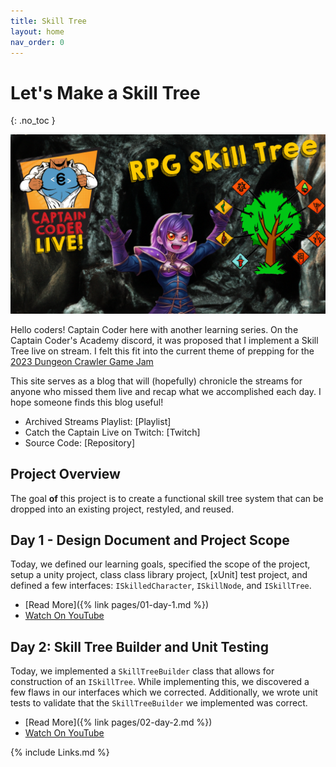 ```yaml
---
title: Skill Tree
layout: home
nav_order: 0
---
```


# Let's Make a Skill Tree
{: .no_toc }

![Skill Tree](imgs/Skill%20Tree.png)

Hello coders! Captain Coder here with another learning series. On the Captain
Coder's Academy discord, it was proposed that I implement a Skill Tree live on
stream. I felt this fit into the current theme of prepping for the [2023
Dungeon Crawler Game Jam](https://itch.io/jam/dcjam2023) 

This site serves as a blog that will (hopefully) chronicle the streams for
anyone who missed them live and recap what we accomplished each day. I
hope someone finds this blog useful!

* Archived Streams Playlist: [Playlist]
* Catch the Captain Live on Twitch: [Twitch]
* Source Code: [Repository]

## Project Overview

The goal **of** this project is to create a functional skill tree system
that can be dropped into an existing project, restyled, and reused.

## Day 1 - Design Document and Project Scope

Today, we defined our learning goals, specified the scope of the project, setup
a unity project, class class library project, [xUnit] test project, and defined
a few interfaces: `ISkilledCharacter`, `ISkillNode`, and `ISkillTree`.

* [Read More]({% link pages/01-day-1.md %})
* [Watch On YouTube](https://youtube.com/live/am5e_8QieYM?feature=share)

## Day 2: Skill Tree Builder and Unit Testing

Today, we implemented a `SkillTreeBuilder` class that allows for construction of
an `ISkillTree`. While implementing this, we discovered a few flaws in our
interfaces which we corrected. Additionally, we wrote unit tests to validate
that the `SkillTreeBuilder` we implemented was correct.

* [Read More]({% link pages/02-day-2.md %})
* [Watch On YouTube](https://youtube.com/live/33_g4hJukIo)

{% include Links.md %}